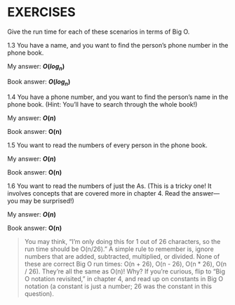 # EXERCISES

Give the run time for each of these scenarios in terms of Big O.

1.3 You have a name, and you want to find the person’s phone number in the phone book.

My answer:  **$O(log_n)$**

Book answer: **$O(log_n)$**

1.4 You have a phone number, and you want to find the person’s name in the phone book. (Hint: You’ll have to search through the whole book!) 

My answer: **$O(n)$**

Book answer: **O(n)**

1.5 You want to read the numbers of every person in the phone book. 

My answer: **$O(n)$**

Book answer: **O(n)**

1.6 You want to read the numbers of just the As. (This is a tricky one! It involves concepts that are covered more in chapter 4. Read the answer—you may be surprised!)

My answer: **$O(n)$**

Book answer: **O(n)**
> You may think, “I’m only doing this for 1 out
of 26 characters, so the run time should be O(n/26).” A simple rule to remember is, ignore numbers that are added, subtracted, multiplied, or divided. None of these are correct Big O run times: O(n + 26), O(n - 26), O(n * 26), O(n / 26). They’re all the same as O(n)! Why? If you’re curious, flip to “Big O notation revisited,” in chapter 4, and read up on constants in Big O notation (a constant
is just a number; 26 was the constant in this question).